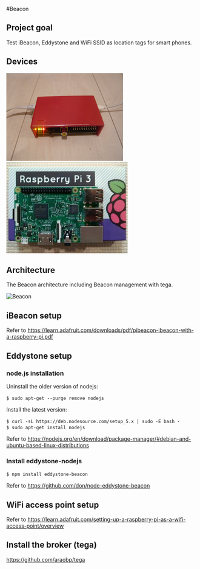 #Beacon

## Project goal

Test iBeacon, Eddystone and WiFi SSID as location tags for smart phones.

## Devices
![rpi](./rpi.png)
![rpi3](./rpi3.png)

## Architecture
The Beacon architecture including Beacon management with tega.

![Beacon](https://docs.google.com/drawings/d/1ddUhcWiNF57k3DRVUa-Zz_Lcl1cscXHIdlRZLvoy8NA/pub?w=960&h=720)

## iBeacon setup

Refer to https://learn.adafruit.com/downloads/pdf/pibeacon-ibeacon-with-a-raspberry-pi.pdf

## Eddystone setup

### node.js installation

Uninstall the older version of nodejs:
```
$ sudo apt-get --purge remove nodejs
```

Install the latest version:
```
$ curl -sL https://deb.nodesource.com/setup_5.x | sudo -E bash -
$ sudo apt-get install nodejs
```

Refer to https://nodejs.org/en/download/package-manager/#debian-and-ubuntu-based-linux-distributions

### Install eddystone-nodejs

```
$ npm install eddystone-beacon
```
Refer to https://github.com/don/node-eddystone-beacon

## WiFi access point setup

Refer to https://learn.adafruit.com/setting-up-a-raspberry-pi-as-a-wifi-access-point/overview

## Install the broker (tega)

https://github.com/araobp/tega
